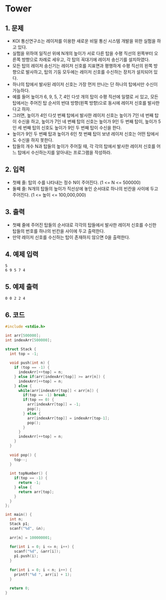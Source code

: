 # Tower #

## 1. 문제
- KOI 통신연구소는 레이저를 이용한 새로운 비밀 통신 시스템 개발을 위한 실험을 하고 있다.
- 실험을 위하여 일직선 위에 N개의 높이가 서로 다른 탑을 수평 직선의 왼쪽부터 오른쪽 방향으로 차례로 세우고, 각 탑의 꼭대기에 레이저 송신기를 설치하였다.
- 모든 탑의 레이저 송신기는 레이저 신호를 지표면과 평행하게 수평 직선의 왼쪽 방향으로 발사하고, 탑의 기둥 모두에는 레이저 신호를 수신하는 장치가 설치되어 있다.
- 하나의 탑에서 발사된 레이저 신호는 가장 먼저 만나는 단 하나의 탑에서만 수신이 가능하다.
- 예를 들어 높이가 6, 9, 5, 7, 4인 다섯 개의 탑이 수평 직선에 일렬로 서 있고, 모든 탑에서는 주어진 탑 순서의 반대 방향(왼쪽 방향)으로 동시에 레이저 신호를 발사한다고 하자.
- 그러면, 높이가 4인 다섯 번째 탑에서 발사한 레이저 신호는 높이가 7인 네 번째 탑이 수신을 하고, 높이가 7인 네 번째 탑의 신호는 높이가 9인 두 번째 탑이, 높이가 5인 세 번째 탑의 신호도 높이가 9인 두 번째 탑이 수신을 한다.
- 높이가 9인 두 번째 탑과 높이가 6인 첫 번째 탑이 보낸 레이저 신호는 어떤 탑에서도 수신을 하지 못한다.
- 탑들의 개수 N과 탑들의 높이가 주어질 때, 각 각의 탑에서 발사한 레이저 신호를 어느 탑에서 수신하는지를 알아내는 프로그램을 작성하라.

## 2. 입력

- 첫째 줄: 탑의 수를 나타내는 정수 N이 주어진다. (1 <= N <= 500000)
- 둘째 줄: N개의 탑들의 높이가 직선상에 놓인 순서대로 하나의 빈칸을 사이에 두고 주어진다. (1 <= 높이 <= 100,000,000)

## 3. 출력
- 첫째 줄에 주어진 탑들의 순서대로 각각의 탑들에서 발사한 레이저 신호를 수신한 탑들의 번호를 하나의 빈칸을 사이에 두고 출력한다.
- 만약 레이저 신호를 수신하는 탑이 존재하지 않으면 0을 출력한다.

## 4. 예제 입력
```
5
6 9 5 7 4
```

## 5. 예제 출력
```
0 0 2 2 4
```

## 6. 코드

```c++
#include <stdio.h>

int arr[500000];
int indexArr[500000];

struct Stack {
  int top = -1;
  
  void push(int n) {
    if (top == -1) {
      indexArr[++top] = n;
    } else if(arr[indexArr[top]] >= arr[n]) {
      indexArr[++top] = n;
    } else {
      while(arr[indexArr[top]] < arr[n]) {
        if(top == -1) break;
        if(top == 0) {
          arr[indexArr[top]] = -1;
          pop();
        } else {
          arr[indexArr[top]] = indexArr[top-1];
          pop();
        }
      }
      indexArr[++top] = n;
    }
  }
  
  void pop() {
    top--;
  }
  
  int topNumber() {
    if(top == -1) {
      return -1;
    } else {
      return arr[top];
    }
  }
};

int main() {
  int n;
  Stack p1;
  scanf("%d", &n);
  
  arr[n] = 100000001;
  
  for(int i = 0; i <= n; i++) {
    scanf("%d", &arr[i]);
    p1.push(i);
  }
  
  for(int i = 0; i < n; i++) {
    printf("%d ", arr[i] + 1);
  }
  
  return 0;
}
```
